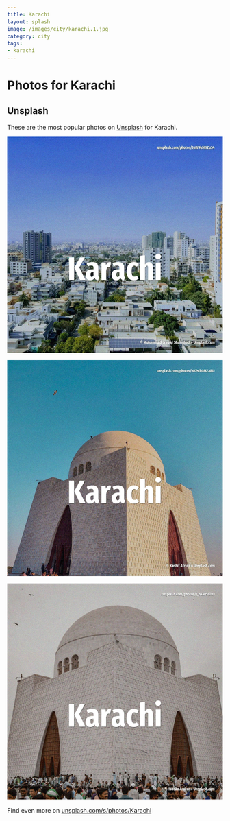 ```yaml
---
title: Karachi
layout: splash
image: /images/city/karachi.1.jpg
category: city
tags:
- karachi
---
```

# Photos for Karachi

## Unsplash

These are the most popular photos on [Unsplash](https://unsplash.com) for Karachi.

![Karachi](/images/city/karachi.1.jpg)

![Karachi](/images/city/karachi.2.jpg)

![Karachi](/images/city/karachi.3.jpg)

Find even more on [unsplash.com/s/photos/Karachi](https://unsplash.com/s/photos/Karachi)